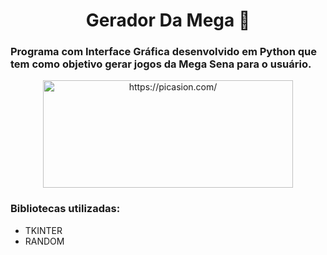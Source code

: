 <div align=center>
  <h1> Gerador Da Mega 💱</h1>
</div>
<h3> Programa com Interface Gráfica desenvolvido em Python que tem como objetivo gerar jogos da Mega Sena para o usuário.</h3>
<div align=center>
<a href="https://picasion.com/"><img src="https://i.picasion.com/pic92/033cc551fe3ff663d57dfb2d9602cfc6.gif" width="400" height="172" border="0" alt="https://picasion.com/" /></a><br />
</div> 
<div>
  <h3> Bibliotecas utilizadas:</h3>
  <ul>
    <li> TKINTER
    <li> RANDOM
  </ul>
</div> 
